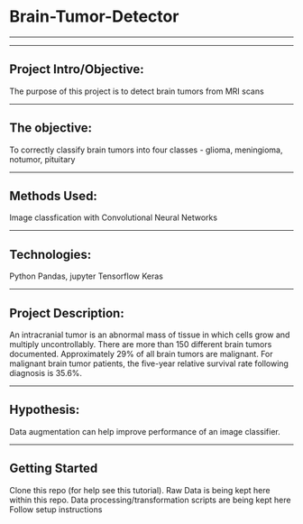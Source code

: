 # Brain-Tumor-Detector
-------------------------------------------------------------------------------------------------------------------------------------------------------
-------------------------------------------------------------------------------------------------------------------------------------------------------

## Project Intro/Objective:

The purpose of this project is to detect brain tumors from MRI scans

-------------------------------------------------------------------------------------------------------------------------------------------------------
## The objective:

To correctly classify brain tumors into four classes - glioma, meningioma, notumor, pituitary

-------------------------------------------------------------------------------------------------------------------------------------------------------
## Methods Used:

Image classfication with Convolutional Neural Networks

-------------------------------------------------------------------------------------------------------------------------------------------------------
## Technologies:

Python
Pandas, jupyter
Tensorflow
Keras

-------------------------------------------------------------------------------------------------------------------------------------------------------
## Project Description:

An intracranial tumor is an abnormal mass of tissue in which cells grow and multiply uncontrollably. There are more than 150 different brain tumors documented. Approximately 29% of all brain tumors are malignant. For malignant brain tumor patients, the five-year relative survival rate following diagnosis is 35.6%.

-------------------------------------------------------------------------------------------------------------------------------------------------------
## Hypothesis:

Data augmentation can help improve performance of an image classifier.

-------------------------------------------------------------------------------------------------------------------------------------------------------
## Getting Started

Clone this repo (for help see this tutorial).
Raw Data is being kept here within this repo.
Data processing/transformation scripts are being kept here
Follow setup instructions
